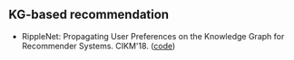 ## KG-based recommendation

- RippleNet: Propagating User Preferences on the Knowledge Graph for Recommender Systems. CIKM'18. ([code](https://arxiv.org/abs/1803.03467))
